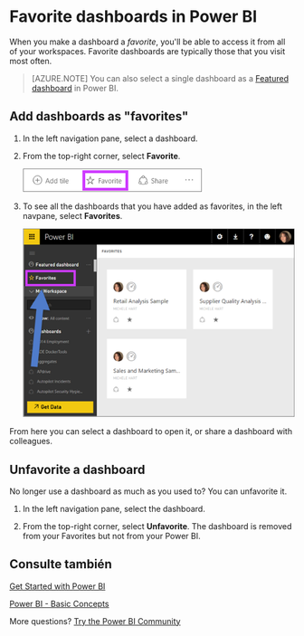 <properties
   pageTitle="Favorite dashboards in Power BI"
   description="Documentation on how to dashboards as favorites in Power BI"
   services="powerbi"
   documentationCenter=""
   authors="mihart"
   manager="mblythe"
   backup=""
   editor=""
   tags=""
   qualityFocus="no"
   qualityDate=""/>

<tags
   ms.service="powerbi"
   ms.devlang="NA"
   ms.topic="article"
   ms.tgt_pltfrm="NA"
   ms.workload="powerbi"
   ms.date="10/07/2016"
   ms.author="mihart"/>

# Favorite dashboards in Power BI

When you make a dashboard a <bpt id="p1">*</bpt>favorite<ept id="p1">*</ept>,  you'll be able to access it from all of your workspaces.  Favorite dashboards are typically those that you visit most often.

>[AZURE.NOTE] You can also select a single dashboard as a <bpt id="p1">[</bpt>Featured dashboard<ept id="p1">](powerbi-service-featured-dashboards.md)</ept> in Power BI.

## Add dashboards as "favorites"

1.  In the left navigation pane, select a dashboard.

2.  From the top-right corner, select <bpt id="p1">**</bpt>Favorite<ept id="p1">**</ept>.

    ![](media/powerbi-service-favorite-dashboards/powerbi-dashboard-favorite.png)

3. To see all the dashboards that you have added as favorites, in the left navpane, select <bpt id="p1">**</bpt>Favorites<ept id="p1">**</ept>.

    ![](media/powerbi-service-favorite-dashboards/powerbi-dashboard-select-favorite-full.png)

  From here you can select a dashboard to open it, or share a dashboard with colleagues.

## Unfavorite a dashboard

No longer use a dashboard as much as you used to?  You can unfavorite it.

1.  In the left navigation pane, select the dashboard.

2.  From the top-right corner, select <bpt id="p1">**</bpt>Unfavorite<ept id="p1">**</ept>.  The dashboard is removed from your Favorites but not from your Power BI.

## Consulte también

[Get Started with Power BI](powerbi-service-get-started.md)

[Power BI - Basic Concepts](powerbi-service-basic-concepts.md)

More questions? [Try the Power BI Community](http://community.powerbi.com/)
